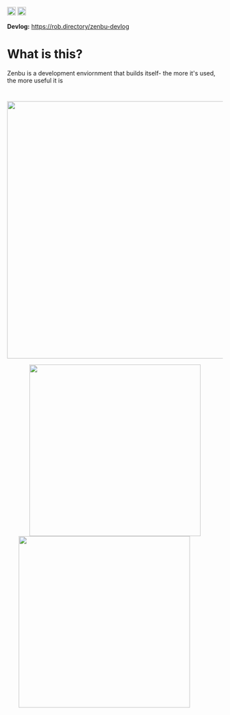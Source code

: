 [<img src="https://devin.ai/assets/askdeepwiki.png" alt="Ask DeepWiki" height="20"/>](https://deepwiki.com/RobPruzan/zenbu)
<img src="https://img.shields.io/badge/🚧-Under%20Construction-yellow" alt="Under Construction" height="20"/>


**Devlog:**
<a href="https://rob.directory/zenbu-devlog">https://rob.directory/zenbu-devlog</a>

# What is this?

Zenbu is a development enviornment that builds itself- the more it's used, the more useful it is

<p align="center" style="margin-top: 40px;">
  <img src="https://github.com/user-attachments/assets/4690ef2b-b1d7-42b3-8a5e-e203cb0a205c" width="600" />
</p>
<p align="center">
  <img src="https://github.com/user-attachments/assets/dec5e2ba-f291-4215-b067-07f2962300e3" width="400" />
  <img src="https://github.com/user-attachments/assets/0f4c64b5-3f40-480d-a85d-28b0e0c18cae" width="400" style="margin-right: 50px;" />
</p>


